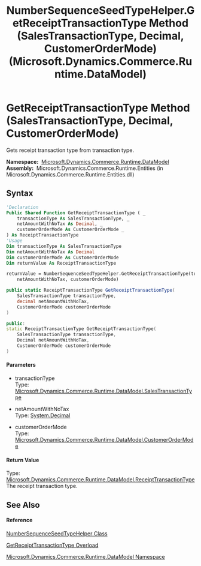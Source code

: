 ﻿---
title: NumberSequenceSeedTypeHelper.GetReceiptTransactionType Method (SalesTransactionType, Decimal, CustomerOrderMode) (Microsoft.Dynamics.Commerce.Runtime.DataModel)
TOCTitle: GetReceiptTransactionType Method (SalesTransactionType, Decimal, CustomerOrderMode)
ms:assetid: M:Microsoft.Dynamics.Commerce.Runtime.DataModel.NumberSequenceSeedTypeHelper.GetReceiptTransactionType(Microsoft.Dynamics.Commerce.Runtime.DataModel.SalesTransactionType,System.Decimal,Microsoft.Dynamics.Commerce.Runtime.DataModel.CustomerOrderMode)
ms:mtpsurl: https://technet.microsoft.com/en-us/library/microsoft.dynamics.commerce.runtime.datamodel.numbersequenceseedtypehelper.getreceipttransactiontype(v=AX.60)
ms:contentKeyID: 65316420
ms.date: 05/18/2015
mtps_version: v=AX.60
dev_langs:
- vb
- csharp
- c++
---

# GetReceiptTransactionType Method (SalesTransactionType, Decimal, CustomerOrderMode)

Gets receipt transaction type from transaction type.

**Namespace:**  [Microsoft.Dynamics.Commerce.Runtime.DataModel](microsoft-dynamics-commerce-runtime-datamodel-namespace.md)  
**Assembly:**  Microsoft.Dynamics.Commerce.Runtime.Entities (in Microsoft.Dynamics.Commerce.Runtime.Entities.dll)

## Syntax

``` vb
'Declaration
Public Shared Function GetReceiptTransactionType ( _
    transactionType As SalesTransactionType, _
    netAmountWithNoTax As Decimal, _
    customerOrderMode As CustomerOrderMode _
) As ReceiptTransactionType
'Usage
Dim transactionType As SalesTransactionType
Dim netAmountWithNoTax As Decimal
Dim customerOrderMode As CustomerOrderMode
Dim returnValue As ReceiptTransactionType

returnValue = NumberSequenceSeedTypeHelper.GetReceiptTransactionType(transactionType, _
    netAmountWithNoTax, customerOrderMode)
```

``` csharp
public static ReceiptTransactionType GetReceiptTransactionType(
    SalesTransactionType transactionType,
    decimal netAmountWithNoTax,
    CustomerOrderMode customerOrderMode
)
```

``` c++
public:
static ReceiptTransactionType GetReceiptTransactionType(
    SalesTransactionType transactionType, 
    Decimal netAmountWithNoTax, 
    CustomerOrderMode customerOrderMode
)
```

#### Parameters

  - transactionType  
    Type: [Microsoft.Dynamics.Commerce.Runtime.DataModel.SalesTransactionType](salestransactiontype-enumeration-microsoft-dynamics-commerce-runtime-datamodel.md)  

<!-- end list -->

  - netAmountWithNoTax  
    Type: [System.Decimal](https://technet.microsoft.com/en-us/library/1k2e8atx\(v=ax.60\))  

<!-- end list -->

  - customerOrderMode  
    Type: [Microsoft.Dynamics.Commerce.Runtime.DataModel.CustomerOrderMode](customerordermode-enumeration-microsoft-dynamics-commerce-runtime-datamodel.md)  

#### Return Value

Type: [Microsoft.Dynamics.Commerce.Runtime.DataModel.ReceiptTransactionType](receipttransactiontype-enumeration-microsoft-dynamics-commerce-runtime-datamodel.md)  
The receipt transaction type.  

## See Also

#### Reference

[NumberSequenceSeedTypeHelper Class](numbersequenceseedtypehelper-class-microsoft-dynamics-commerce-runtime-datamodel.md)

[GetReceiptTransactionType Overload](numbersequenceseedtypehelper-getreceipttransactiontype-method-microsoft-dynamics-commerce-runtime-datamodel.md)

[Microsoft.Dynamics.Commerce.Runtime.DataModel Namespace](microsoft-dynamics-commerce-runtime-datamodel-namespace.md)

